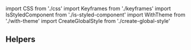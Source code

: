 import CSS from './css'
import Keyframes from './keyframes'
import IsStyledComponent from './is-styled-component'
import WithTheme from './with-theme'
import CreateGlobalStyle from './create-global-style'

## Helpers

<CreateGlobalStyle />

<CSS />

<Keyframes />

<IsStyledComponent />

<WithTheme />
